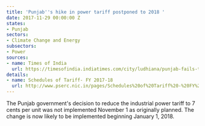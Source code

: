 ```yaml
---
title: 'Punjab''s hike in power tariff postponed to 2018 '
date: 2017-11-29 00:00:00 Z
states:
- Punjab
sectors:
- Climate Change and Energy
subsectors:
- Power
sources:
- name: Times of India
  url: https://timesofindia.indiatimes.com/city/ludhiana/punjab-fails-to-keep-date-with-power-tariff-cut-for-industry/articleshow/61792520.cms
details:
- name: Schedules of Tariff- FY 2017-18
  url: http://www.pserc.nic.in/pages/Schedules%20of%20Tariff%20-%20FY%202017-18.pdf
---
```


The Punjab government's decision to reduce the industrial power tariff to 7 cents per unit was not implemented November 1 as originally planned. The change is now likely to be implemented beginning January 1, 2018. 
